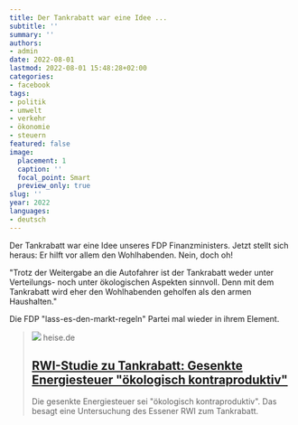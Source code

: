 ```yaml
---
title: Der Tankrabatt war eine Idee ...
subtitle: ''
summary: ''
authors:
- admin
date: 2022-08-01
lastmod: 2022-08-01 15:48:28+02:00
categories:
- facebook
tags:
- politik
- umwelt
- verkehr
- ökonomie
- steuern
featured: false
image:
  placement: 1
  caption: ''
  focal_point: Smart
  preview_only: true
slug: ''
year: 2022
languages:
- deutsch
---
```


Der Tankrabatt war eine Idee unseres FDP Finanzministers. Jetzt stellt sich heraus:  Er hilft vor allem den Wohlhabenden. Nein, doch oh!

"Trotz der Weitergabe an die Autofahrer ist der Tankrabatt weder unter Verteilungs- noch unter ökologischen Aspekten sinnvoll. Denn mit dem Tankrabatt wird eher den Wohlhabenden geholfen als den armen Haushalten."

Die FDP "lass-es-den-markt-regeln" Partei mal wieder in ihrem Element.
> [![](https://heise.cloudimg.io/bound/1200x1200/q85.png-lossy-85.webp-lossy-85.foil1/_www-heise-de_/imgs/18/3/5/8/4/4/9/3/09-804473e40de84358.jpg)](https://www.heise.de/news/Studie-Tankrabatt-kommt-an-der-Zapfsaeule-an-7194755.html)
> heise.de
> ## [RWI-Studie zu Tankrabatt: Gesenkte Energiesteuer "ökologisch kontraproduktiv"](https://www.heise.de/news/Studie-Tankrabatt-kommt-an-der-Zapfsaeule-an-7194755.html)
>
>Die gesenkte Energiesteuer sei "ökologisch kontraproduktiv". Das besagt eine Untersuchung des Essener RWI zum Tankrabatt.